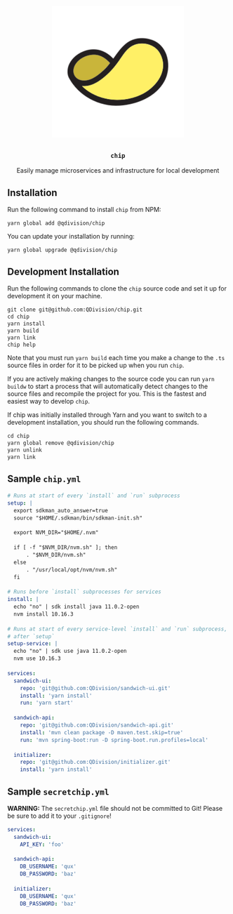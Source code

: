 <h1 align="center">
<!-- Logo Credit: https://www.iconfinder.com/icons/1760341/chip_potato_chip_snack_icon
 -->
<img alt="chip" height="300" src="https://raw.githubusercontent.com/QDivision/chip/master/assets/chip.svg?sanitize=true">
</h1>

<div align="center">
  <h3><code>chip</code></h3>
</div>
<div align="center">
   Easily manage microservices and infrastructure for local development 
</div>

## Installation

Run the following command to install `chip` from NPM:

```
yarn global add @qdivision/chip
```

You can update your installation by running:

```
yarn global upgrade @qdivision/chip
```

## Development Installation

Run the following commands to clone the `chip` source code and set it up for development it on your machine.

```
git clone git@github.com:QDivision/chip.git
cd chip
yarn install
yarn build
yarn link
chip help
```

Note that you must run `yarn build` each time you make a change to the `.ts` source files in order for it to be picked up when you run `chip`.

If you are actively making changes to the source code you can run `yarn buildw` to start a process that will automatically detect changes to the source files and recompile the project for you. This is the fastest and easiest way to develop `chip`.

If chip was initially installed through Yarn and you want to switch to a development installation, you should run the following commands.

```
cd chip
yarn global remove @qdivision/chip
yarn unlink
yarn link
```

## Sample `chip.yml`

```yml
# Runs at start of every `install` and `run` subprocess
setup: |
  export sdkman_auto_answer=true
  source "$HOME/.sdkman/bin/sdkman-init.sh"

  export NVM_DIR="$HOME/.nvm"

  if [ -f "$NVM_DIR/nvm.sh" ]; then
      . "$NVM_DIR/nvm.sh"
  else
      . "/usr/local/opt/nvm/nvm.sh"
  fi

# Runs before `install` subprocesses for services
install: |
  echo "no" | sdk install java 11.0.2-open
  nvm install 10.16.3

# Runs at start of every service-level `install` and `run` subprocess,
# after `setup`
setup-service: |
  echo "no" | sdk use java 11.0.2-open
  nvm use 10.16.3

services:
  sandwich-ui:
    repo: 'git@github.com:QDivision/sandwich-ui.git'
    install: 'yarn install'
    run: 'yarn start'

  sandwich-api:
    repo: 'git@github.com:QDivision/sandwich-api.git'
    install: 'mvn clean package -D maven.test.skip=true'
    run: 'mvn spring-boot:run -D spring-boot.run.profiles=local'

  initializer:
    repo: 'git@github.com:QDivision/initializer.git'
    install: 'yarn install'
```

## Sample `secretchip.yml`

**WARNING:** The `secretchip.yml` file should not be committed to Git! Please be sure to add it to your `.gitignore`!

```yml
services:
  sandwich-ui:
    API_KEY: 'foo'

  sandwich-api:
    DB_USERNAME: 'qux'
    DB_PASSWORD: 'baz'

  initializer:
    DB_USERNAME: 'qux'
    DB_PASSWORD: 'baz'
```
